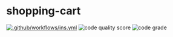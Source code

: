 # shopping-cart
[![.github/workflows/ins.yml](https://github.com/khanith/shopping-cart/actions/workflows/ins.yml/badge.svg)](https://github.com/khanith/shopping-cart/actions/workflows/ins.yml)
![code quality score](https://www.code-inspector.com/project/20642/score/svg) ![code grade](https://www.code-inspector.com/project/20642/status/svg)

